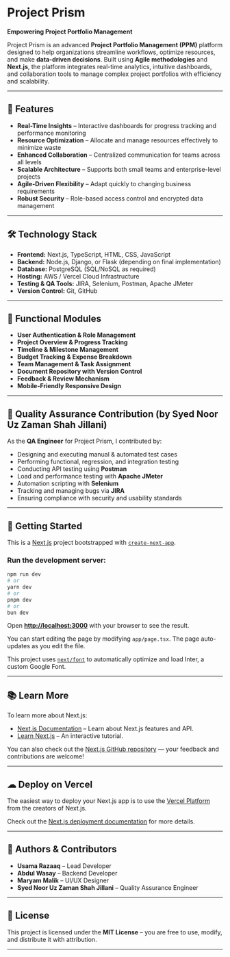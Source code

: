 # Project Prism

**Empowering Project Portfolio Management**

Project Prism is an advanced **Project Portfolio Management (PPM)** platform designed to help organizations streamline workflows, optimize resources, and make **data-driven decisions**.
Built using **Agile methodologies** and **Next.js**, the platform integrates real-time analytics, intuitive dashboards, and collaboration tools to manage complex project portfolios with efficiency and scalability.

---

## 📌 Features

* **Real-Time Insights** – Interactive dashboards for progress tracking and performance monitoring
* **Resource Optimization** – Allocate and manage resources effectively to minimize waste
* **Enhanced Collaboration** – Centralized communication for teams across all levels
* **Scalable Architecture** – Supports both small teams and enterprise-level projects
* **Agile-Driven Flexibility** – Adapt quickly to changing business requirements
* **Robust Security** – Role-based access control and encrypted data management

---

## 🛠 Technology Stack

* **Frontend:** Next.js, TypeScript, HTML, CSS, JavaScript
* **Backend:** Node.js, Django, or Flask (depending on final implementation)
* **Database:** PostgreSQL (SQL/NoSQL as required)
* **Hosting:** AWS / Vercel Cloud Infrastructure
* **Testing & QA Tools:** JIRA, Selenium, Postman, Apache JMeter
* **Version Control:** Git, GitHub

---

## 🎯 Functional Modules

* **User Authentication & Role Management**
* **Project Overview & Progress Tracking**
* **Timeline & Milestone Management**
* **Budget Tracking & Expense Breakdown**
* **Team Management & Task Assignment**
* **Document Repository with Version Control**
* **Feedback & Review Mechanism**
* **Mobile-Friendly Responsive Design**

---

## 🧪 Quality Assurance Contribution (by Syed Noor Uz Zaman Shah Jillani)

As the **QA Engineer** for Project Prism, I contributed by:

* Designing and executing manual & automated test cases
* Performing functional, regression, and integration testing
* Conducting API testing using **Postman**
* Load and performance testing with **Apache JMeter**
* Automation scripting with **Selenium**
* Tracking and managing bugs via **JIRA**
* Ensuring compliance with security and usability standards

---

## 🚀 Getting Started

This is a [Next.js](https://nextjs.org/) project bootstrapped with [`create-next-app`](https://github.com/vercel/next.js/tree/canary/packages/create-next-app).

### Run the development server:

```bash
npm run dev
# or
yarn dev
# or
pnpm dev
# or
bun dev
```

Open **[http://localhost:3000](http://localhost:3000)** with your browser to see the result.

You can start editing the page by modifying `app/page.tsx`. The page auto-updates as you edit the file.

This project uses [`next/font`](https://nextjs.org/docs/basic-features/font-optimization) to automatically optimize and load Inter, a custom Google Font.

---

## 📚 Learn More

To learn more about Next.js:

* [Next.js Documentation](https://nextjs.org/docs) – Learn about Next.js features and API.
* [Learn Next.js](https://nextjs.org/learn) – An interactive tutorial.

You can also check out the [Next.js GitHub repository](https://github.com/vercel/next.js/) — your feedback and contributions are welcome!

---

## ☁ Deploy on Vercel

The easiest way to deploy your Next.js app is to use the [Vercel Platform](https://vercel.com/new?utm_medium=default-template&filter=next.js&utm_source=create-next-app&utm_campaign=create-next-app-readme) from the creators of Next.js.

Check out the [Next.js deployment documentation](https://nextjs.org/docs/deployment) for more details.

---

## 👥 Authors & Contributors

* **Usama Razaaq** – Lead Developer
* **Abdul Wasay** – Backend Developer
* **Maryam Malik** – UI/UX Designer
* **Syed Noor Uz Zaman Shah Jillani** – Quality Assurance Engineer

---

## 📄 License

This project is licensed under the **MIT License** – you are free to use, modify, and distribute it with attribution.

---

